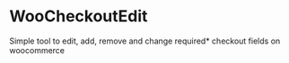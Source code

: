 # WooCheckoutEdit
Simple tool to edit, add, remove and change required* checkout fields on woocommerce
